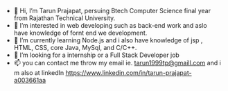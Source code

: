 - 👋 Hi, I’m Tarun Prajapat, persuing Btech Computer Science final year from Rajathan Technical University. 
- 👀 I’m interested in web developing such as back-end work and aslo have knowledge of fornt end we development. 
- 🌱 I’m currently learning Node.js and i also have knowledge of jsp , HTML, CSS, core Java, MySql, and C/C++.
- 💞️ I’m looking for a internship or a Full Stack Developer job 
- 📫 you can contact me throw my email ie. tarun1999tp@gmaill.com and i m also at linkedIn https://www.linkedin.com/in/tarun-prajapat-a003661aa

<!---
Ninja18s/Ninja18s is a ✨ special ✨ repository because its `README.md` (this file) appears on your GitHub profile.
You can click the Preview link to take a look at your changes.
--->
